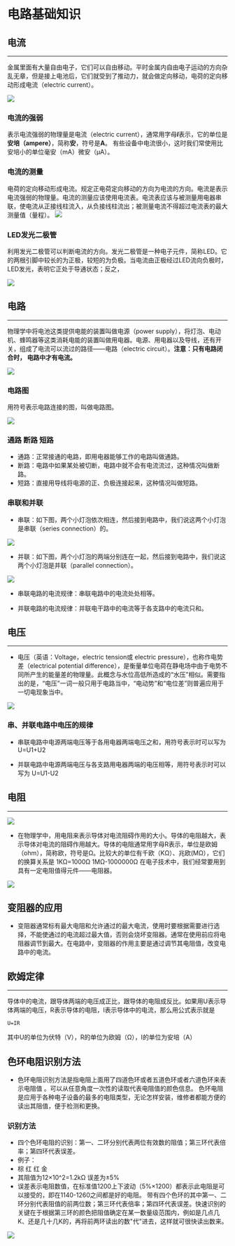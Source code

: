 # 电路基础知识

## 电流
---
金属里面有大量自由电子，它们可以自由移动。平时金属内自由电子运动的方向杂乱无章，但是接上电池后，它们就受到了推动力，就会做定向移动，电荷的定向移动形成电流（electric current）。

![](./images/AQlmXAK.jpg)

### 电流的强弱
表示电流强弱的物理量是电流（electric current），通常用字母***I***表示，它的单位是**安培（ampere）**，简称**安**，符号是**A**。
有些设备中电流很小，这时我们常使用比安培小的单位毫安（mA）微安（μA）。

### 电流的测量
电荷的定向移动形成电流。规定正电荷定向移动的方向为电流的方向。电流是表示电流强弱的物理量。电流的测量应该使用电流表。电流表应该与被测量用电器串联，使电流从正接线柱流入，从负接线柱流出；被测量电流不得超过电流表的最大测量值（量程）。
![](./images/rCXsAAs.png)

### LED发光二极管
利用发光二极管可以判断电流的方向。发光二极管是一种电子元件，简称LED。它的两根引脚中较长的为正极，较短的为负极。当电流由正极经过LED流向负极时，LED发光，表明它正处于导通状态；反之，

![](./images/oXFNxWD.jpg)

## 电路
---
物理学中将电池这类提供电能的装置叫做电源（power supply），将灯泡、电动机、蜂鸣器等这类消耗电能的装置叫做用电器。电源、用电器以及导线，还有开关，组成了电流可以流过的路径——电路（electric circuit）。**注意：只有电路闭合时， 电路中才有电流。**

![](./images/3IRy0cN.jpg)

### 电路图
用符号表示电路连接的图，叫做电路图。

![](./images/z6ME0Lg.png)

### 通路 断路 短路
- 通路：正常接通的电路，即用电器能够工作的电路叫做通路。
- 断路：电路中如果某处被切断，电路中就不会有电流流过，这种情况叫做断路。
- 短路：直接用导线将电源的正、负极连接起来，这种情况叫做短路。

### 串联和并联

- 串联：如下图，两个小灯泡依次相连，然后接到电路中，我们说这两个小灯泡是串联（series connection）的。

![](./images/qwOV7Bb.png)

- 并联：如下图，两个小灯泡的两端分别连在一起，然后接到电路中，我们说这两个小灯泡是并联（parallel connection）。

![](./images/iPbUNsB.png)

- 串联电路的电流规律：串联电路中的电流处处相等。

- 并联电路的电流规律：并联电干路中的电流等于各支路中的电流只和。

## 电压 ##
---
- 电压（英语：Voltage，electric tension或 electric pressure），也称作电势差（electrical potential difference），是衡量单位电荷在静电场中由于电势不同所产生的能量差的物理量。此概念与水位高低所造成的“水压”相似。需要指出的是，“电压”一词一般只用于电路当中，“电动势”和“电位差”则普遍应用于一切电现象当中。

![](./images/k1zp3R7.png)

### 串、并联电路中电压的规律

- 串联电路中电源两端电压等于各用电器两端电压之和，用符号表示时可以写为
  U=U1+U2

- 并联电路中电源两端电压与各支路用电器两端的电压相等，用符号表示时可以写为
  U=U1-U2

## 电阻 ##
---
![](./images/ThrRoWa.png)

- 在物理学中，用电阻来表示导体对电流阻碍作用的大小。导体的电阻越大，表示导体对电流的阻碍作用越大。导体的电阻通常用字母R表示，单位是欧姆（ohm），简称欧，符号是Ω。比较大的单位有千欧（KΩ）、兆欧(MΩ），它们的换算关系是
1KΩ=1000Ω
1MΩ-1000000Ω
在电子技术中，我们经常要用到具有一定电阻值得元件——电阻器。

![](./images/gcKRcXy.jpg)

## 变阻器的应用 ##
- 变阻器通常标有最大电阻和允许通过的最大电流，使用时要根据需要进行选择，不能使通过的电流超过最大值，否则会烧坏变阻器。通常在使用前应将电阻器调节到最大。在电路中，变阻器的作用主要是通过调节其电阻值，改变电路中的电流。


## 欧姆定律 ##
---
导体中的电流，跟导体两端的电压成正比，跟导体的电阻成反比。如果用U表示导体两端的电压，R表示导体的电阻，I表示导体中的电流，那么用公式表示就是

    U=IR
其中U的单位为伏特（V），R的单位为欧姆（Ω），I的单位为安培（A）


## 色环电阻识别方法 ##
- 色环电阻识别方法是指电阻上面用了四道色环或者五道色环或者六道色环来表示电阻值 。可以从任意角度一次性的读取代表电阻值的颜色信息。
色环电阻是应用于各种电子设备的最多的电阻类型，无论怎样安装，维修者都能方便的读出其阻值，便于检测和更换。

### 识别方法 ###
- 四个色环电阻的识别：第一、二环分别代表两位有效数的阻值；第三环代表倍率；第四环代表误差。
- 例子：
- 棕 红 红 金
- 其阻值为12×10^2=1.2kΩ 误差为±5%
- 误差表示电阻数值，在标准值1200上下波动（5%×1200）都表示此电阻是可以接受的，即在1140-1260之间都是好的电阻。
带有四个色环的其中第一、二环分别代表阻值的前两位数；第三环代表倍率；第四环代表误差。快速识别的关键在于根据第三环的颜色把阻值确定在某一数量级范围内，例如是几点几K、还是几十几K的，再将前两环读出的数"代"进去，这样就可很快读出数来。

![](./images/r6byELo.jpg)
